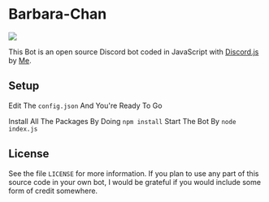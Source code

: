 # Barbara-Chan
![](https://forthebadge.com/images/featured/featured-built-with-love.svg)

This Bot is an open source Discord bot coded in JavaScript with [Discord.js](https://discord.js.org) by [Me](https://github.com/Oreki-Dev).  

## Setup 
Edit The `config.json` And You're Ready To Go

Install All The Packages By Doing `npm install`
Start The Bot By `node index.js`

## License 
See the file `LICENSE` for more information. If you plan to use any part of this source code in your own bot, I would be grateful if you would include some form of credit somewhere.
